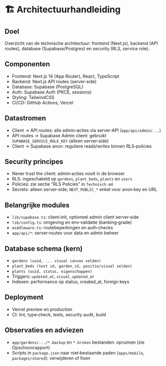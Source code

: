 # 🏗️ Architectuurhandleiding

## Doel
Overzicht van de technische architectuur: frontend (Next.js), backend (API routes), database (Supabase/Postgres) en security (RLS, service role).

## Componenten
- Frontend: Next.js 14 (App Router), React, TypeScript
- Backend: Next.js API routes (server‑side)
- Database: Supabase (PostgreSQL)
- Auth: Supabase Auth (PKCE, sessions)
- Styling: TailwindCSS
- CI/CD: GitHub Actions, Vercel

## Datastromen
- Client → API routes: alle admin‑acties via server‑API (`app/api/admin/...`)
- API routes → Supabase Admin client: gebruikt `SUPABASE_SERVICE_ROLE_KEY` (alleen server‑side)
- Client → Supabase anon: reguliere reads/writes binnen RLS‑policies

## Security principes
- Never trust the client: admin‑acties nooit in de browser
- RLS: ingeschakeld op `gardens`, `plant_beds`, `plants` en `users`
- Policies: zie sectie “RLS Policies” in `Technisch.md`
- Secrets: alleen server‑side; `NEXT_PUBLIC_*` enkel voor anon‑key en URL

## Belangrijke modules
- `lib/supabase.ts`: client‑init, optioneel admin client server‑side
- `lib/config.ts`: omgeving en env‑validatie (banking‑grade)
- `middleware.ts`: routebeperkingen en auth‑checks
- `app/api/*`: server‑routes voor data en admin beheer

## Database schema (kern)
- `gardens (uuid, ... visual canvas velden)`
- `plant_beds (text id, garden_id, positie/visual velden)`
- `plants (uuid, status, eigenschappen)`
- Triggers: `updated_at`, `visual_updated_at`
- Indexen: performance op status, created_at, foreign keys

## Deployment
- Vercel preview en production
- CI: lint, type‑check, tests, security audit, build

## Observaties en adviezen
- `app/gardens/.../*.backup` en `*.broken` bestanden: opruimen (zie Opschoonrapport)
- Scripts in `package.json` naar niet‑bestaande paden (`apps/mobile`, `packages/shared`): verwijderen of fixen
